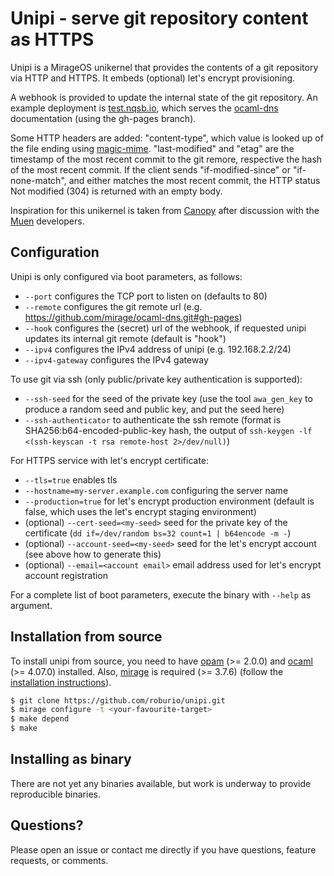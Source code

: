 # Unipi - serve git repository content as HTTPS

Unipi is a MirageOS unikernel that provides the contents of a git repository via
HTTP and HTTPS. It embeds (optional) let's encrypt provisioning.

A webhook is provided to update the internal state of the git repository. An
example deployment is [test.nqsb.io](https://test.nqsb.io), which serves the
[ocaml-dns](https://github.com/mirage/ocaml-dns) documentation (using the
gh-pages branch).

Some HTTP headers are added: "content-type", which value is looked up of the
file ending using [magic-mime](https://github.com/mirage/ocaml-magic-mime/).
"last-modified" and "etag" are the timestamp of the most recent commit to the
git remore, respective the hash of the most recent commit. If the client sends
"if-modified-since" or "if-none-match", and either matches the most recent
commit, the HTTP status Not modified (304) is returned with an empty body.

Inspiration for this unikernel is taken from
[Canopy](https://github.com/Engil/Canopy) after discussion with the
[Muen](https://muen.sk) developers.

## Configuration

Unipi is only configured via boot parameters, as follows:

- `--port` configures the TCP port to listen on (defaults to 80)
- `--remote` configures the git remote url (e.g. https://github.com/mirage/ocaml-dns.git#gh-pages)
- `--hook` configures the (secret) url of the webhook, if requested unipi updates its internal git remote (default is "hook")
- `--ipv4` configures the IPv4 address of unipi (e.g. 192.168.2.2/24)
- `--ipv4-gateway` configures the IPv4 gateway

To use git via ssh (only public/private key authentication is supported):
- `--ssh-seed` for the seed of the private key (use the tool `awa_gen_key` to produce a random seed and public key, and put the seed here)
- `--ssh-authenticator` to authenticate the ssh remote (format is SHA256:b64-encoded-public-key hash, the output of `ssh-keygen -lf <(ssh-keyscan -t rsa remote-host 2>/dev/null)`)

For HTTPS service with let's encrypt certificate:
- `--tls=true` enables tls
- `--hostname=my-server.example.com` configuring the server name
- `--production=true` for let's encrypt production environment (default is false, which uses the let's encrypt staging environment)
- (optional) `--cert-seed=<my-seed>` seed for the private key of the certificate (`dd if=/dev/random bs=32 count=1 | b64encode -m -`)
- (optional) `--account-seed=<my-seed>` seed for the let's encrypt account (see above how to generate this)
- (optional) `--email=<account email>` email address used for let's encrypt account registration

For a complete list of boot parameters, execute the binary with `--help` as
argument.

## Installation from source

To install unipi from source, you need to have [opam](https://opam.ocaml.org)
(>= 2.0.0) and [ocaml](https://ocaml.org) (>= 4.07.0) installed. Also,
[mirage](https://mirageos.org) is required (>= 3.7.6) (follow the
[installation instructions](https://mirageos.org/wiki/install)).

```bash
$ git clone https://github.com/roburio/unipi.git
$ mirage configure -t <your-favourite-target>
$ make depend
$ make
```

## Installing as binary

There are not yet any binaries available, but work is underway to provide
reproducible binaries.

## Questions?

Please open an issue or contact me directly if you have questions, feature
requests, or comments.
